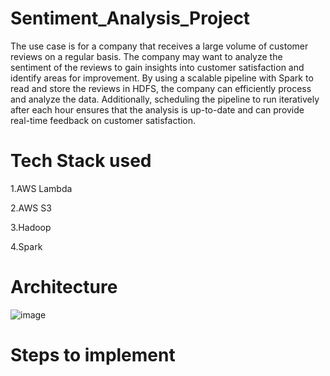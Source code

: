 # Sentiment_Analysis_Project

The use case is for a company that receives a large volume of customer reviews on a regular basis. The company may want to analyze the sentiment of the reviews to gain insights into customer satisfaction and identify areas for improvement. By using a scalable pipeline with Spark to read and store the reviews in HDFS, the company can efficiently process and analyze the data. Additionally, scheduling the pipeline to run iteratively after each hour ensures that the analysis is up-to-date and can provide real-time feedback on customer satisfaction.


# Tech Stack used

1.AWS Lambda 

2.AWS S3

3.Hadoop

4.Spark

# Architecture
![image](https://user-images.githubusercontent.com/58679637/222682521-771e4588-a4cf-496d-a8ee-8ebacd3fa423.png)


# Steps to implement
